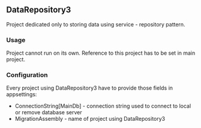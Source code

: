 ## DataRepository3

Project dedicated only to storing data using service - repository pattern.

### Usage

Project cannot run on its own. Reference to this project has to be set in main project.

### Configuration

Every project using DataRepository3 have to provide those fields in appsettings:
- ConnectionString[MainDb] - connection string used to connect to local or remove database server 
- MigrationAssembly - name of project using DataRepository3

